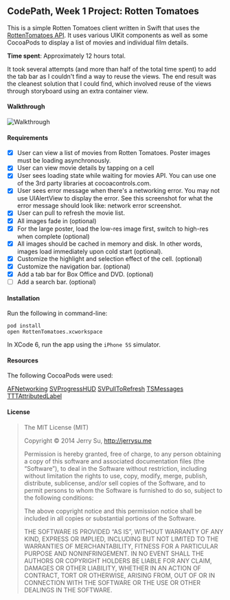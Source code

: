 ## CodePath, Week 1 Project: Rotten Tomatoes

This is a simple Rotten Tomatoes client written in Swift that uses the [RottenTomatoes API](http://developer.rottentomatoes.com/). It uses various UIKit components as well as some CocoaPods to display a list of movies and individual film details.

**Time spent**: Approximately 12 hours total.

It took several attempts (and more than half of the total time spent) to add the tab bar as I couldn't find a way to reuse the views. The end result was the cleanest solution that I could find, which involved reuse of the views through storyboard using an extra container view.

#### Walkthrough

![Walkthrough](RottenTomatoes.gif)

#### Requirements

 * [x] User can view a list of movies from Rotten Tomatoes. Poster images must be loading asynchronously.
 * [x] User can view movie details by tapping on a cell
 * [x] User sees loading state while waiting for movies API. You can use one of the 3rd party libraries at cocoacontrols.com.
 * [x] User sees error message when there's a networking error. You may not use UIAlertView to display the error. See this screenshot for what the error message should look like: network error screenshot.
 * [x] User can pull to refresh the movie list.
 * [x] All images fade in (optional)
 * [x] For the large poster, load the low-res image first, switch to high-res when complete (optional)
 * [x] All images should be cached in memory and disk. In other words, images load immediately upon cold start (optional).
 * [x] Customize the highlight and selection effect of the cell. (optional)
 * [x] Customize the navigation bar. (optional)
 * [x] Add a tab bar for Box Office and DVD. (optional)
 * [ ] Add a search bar. (optional)

#### Installation

Run the following in command-line:

```
pod install
open RottenTomatoes.xcworkspace
```

In XCode 6, run the app using the `iPhone 5S` simulator.

#### Resources

The following CocoaPods were used:

[AFNetworking](https://github.com/AFNetworking/AFNetworking)
[SVProgressHUD](https://github.com/samvermette/SVProgressHUD)
[SVPullToRefresh](https://github.com/samvermette/SVPullToRefresh)
[TSMessages](https://github.com/toursprung/TSMessages)
[TTTAttributedLabel](https://github.com/mattt/TTTAttributedLabel)

#### License

> The MIT License (MIT)
>
> Copyright © 2014 Jerry Su, http://jerrysu.me
>
> Permission is hereby granted, free of charge, to any person obtaining a copy of
> this software and associated documentation files (the “Software”), to deal in
> the Software without restriction, including without limitation the rights to
> use, copy, modify, merge, publish, distribute, sublicense, and/or sell copies of
> the Software, and to permit persons to whom the Software is furnished to do so,
> subject to the following conditions:
>
> The above copyright notice and this permission notice shall be included in all
> copies or substantial portions of the Software.
>
> THE SOFTWARE IS PROVIDED “AS IS”, WITHOUT WARRANTY OF ANY KIND, EXPRESS OR
> IMPLIED, INCLUDING BUT NOT LIMITED TO THE WARRANTIES OF MERCHANTABILITY, FITNESS
> FOR A PARTICULAR PURPOSE AND NONINFRINGEMENT. IN NO EVENT SHALL THE AUTHORS OR
> COPYRIGHT HOLDERS BE LIABLE FOR ANY CLAIM, DAMAGES OR OTHER LIABILITY, WHETHER
> IN AN ACTION OF CONTRACT, TORT OR OTHERWISE, ARISING FROM, OUT OF OR IN
> CONNECTION WITH THE SOFTWARE OR THE USE OR OTHER DEALINGS IN THE SOFTWARE.
